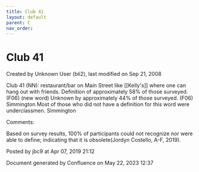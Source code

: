 ```yaml
---
title: Club 41
layout: default
parent: C
nav_order:
---
```


# Club 41

Created by  Unknown User (bli2), last modified on Sep 21, 2008

Club 41 (NN): restaurant/bar on Main Street like [[Kelly's]] where one can hang out with friends. Definition of approximately 58% of those surveyed. (F06) (new word) Unknown by approximately 44% of those surveyed. (F06) Simmington Most of those who did not have a definition for this word were underclassmen. Simmington

Comments:

Based on survey results, 100% of participants could not recognize nor were able to define; indicating that it is obsolete(Jordyn Costello, A-F, 2019).

Posted by jbc9 at Apr 07, 2019 21:12

Document generated by Confluence on May 22, 2023 12:37


